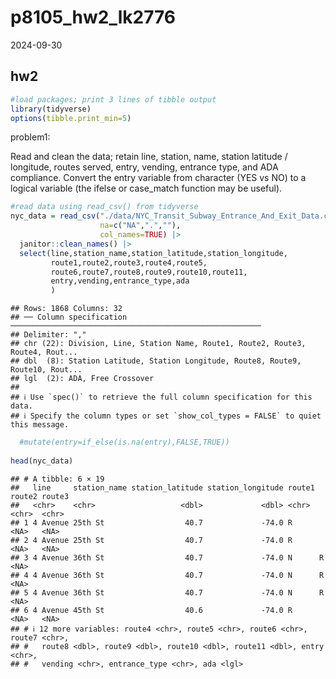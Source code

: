 p8105_hw2_lk2776
================
2024-09-30

## hw2

``` r
#load packages; print 3 lines of tibble output
library(tidyverse)
options(tibble.print_min=5)
```

problem1:

Read and clean the data; retain line, station, name, station latitude /
longitude, routes served, entry, vending, entrance type, and ADA
compliance. Convert the entry variable from character (YES vs NO) to a
logical variable (the ifelse or case_match function may be useful).

``` r
#read data using read_csv() from tidyverse
nyc_data = read_csv("./data/NYC_Transit_Subway_Entrance_And_Exit_Data.csv", 
                    na=c("NA",".",""), 
                    col_names=TRUE) |>
  janitor::clean_names() |> 
  select(line,station_name,station_latitude,station_longitude,
         route1,route2,route3,route4,route5,
         route6,route7,route8,route9,route10,route11,
         entry,vending,entrance_type,ada
         ) 
```

    ## Rows: 1868 Columns: 32
    ## ── Column specification ────────────────────────────────────────────────────────
    ## Delimiter: ","
    ## chr (22): Division, Line, Station Name, Route1, Route2, Route3, Route4, Rout...
    ## dbl  (8): Station Latitude, Station Longitude, Route8, Route9, Route10, Rout...
    ## lgl  (2): ADA, Free Crossover
    ## 
    ## ℹ Use `spec()` to retrieve the full column specification for this data.
    ## ℹ Specify the column types or set `show_col_types = FALSE` to quiet this message.

``` r
  #mutate(entry=if_else(is.na(entry),FALSE,TRUE))
  
head(nyc_data)
```

    ## # A tibble: 6 × 19
    ##   line     station_name station_latitude station_longitude route1 route2 route3
    ##   <chr>    <chr>                   <dbl>             <dbl> <chr>  <chr>  <chr> 
    ## 1 4 Avenue 25th St                  40.7             -74.0 R      <NA>   <NA>  
    ## 2 4 Avenue 25th St                  40.7             -74.0 R      <NA>   <NA>  
    ## 3 4 Avenue 36th St                  40.7             -74.0 N      R      <NA>  
    ## 4 4 Avenue 36th St                  40.7             -74.0 N      R      <NA>  
    ## 5 4 Avenue 36th St                  40.7             -74.0 N      R      <NA>  
    ## 6 4 Avenue 45th St                  40.6             -74.0 R      <NA>   <NA>  
    ## # ℹ 12 more variables: route4 <chr>, route5 <chr>, route6 <chr>, route7 <chr>,
    ## #   route8 <dbl>, route9 <dbl>, route10 <dbl>, route11 <dbl>, entry <chr>,
    ## #   vending <chr>, entrance_type <chr>, ada <lgl>
